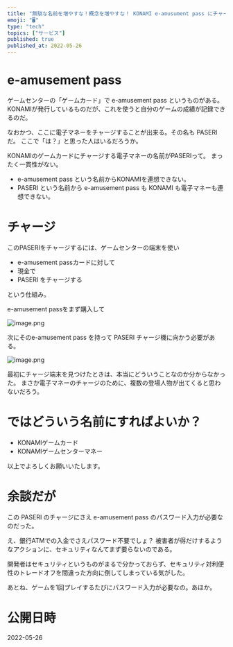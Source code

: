 ```yaml
---
title: "無駄な名前を増やすな！概念を増やすな！ KONAMI e-amusument pass にチャージする PASERI ってなんだよ"
emoji: "🖥"
type: "tech"
topics: ["サービス"]
published: true
published_at: 2022-05-26
---
```


# e-amusement pass

ゲームセンターの「ゲームカード」で e-amusement pass というものがある。
KONAMIが発行しているものだが、これを使うと自分のゲームの成績が記録できるのだ。

なおかつ、ここに電子マネーをチャージすることが出来る。その名も PASERI だ。
ここで「は？」と思った人はいるだろうか。

KONAMIのゲームカードにチャージする電子マネーの名前がPASERIって。
まったく一貫性がない。

- e-amusement pass という名前からKONAMIを連想できない。
- PASERI という名前から e-amusement pass も KONAMI も電子マネーも連想できない。

# チャージ

このPASERIをチャージするには、ゲームセンターの端末を使い

- e-amusement passカードに対して
- 現金で
- PASERI をチャージする

という仕組み。

e-amusement passをまず購入して

![image.png](https://qiita-image-store.s3.ap-northeast-1.amazonaws.com/0/89618/d1433fea-2bbe-4a9d-7ead-5cc89aced9ea.png)

次にそのe-amusement pass を持って PASERI チャージ機に向かう必要がある。

![image.png](https://qiita-image-store.s3.ap-northeast-1.amazonaws.com/0/89618/cd72ff04-03a0-f417-788d-9b4c0ad5f2c8.png)

最初にチャージ端末を見つけたときは、本当にどういうことなのか分からなかった。
まさか電子マネーのチャージのために、複数の登場人物が出てくると思わないだろう。

# ではどういう名前にすればよいか？

- KONAMIゲームカード
- KONAMIゲームセンターマネー

以上でよろしくお願いいたします。

# 余談だが

この PASERI のチャージにさえ e-amusement pass のパスワード入力が必要なのだった。

え、銀行ATMでの入金でさえパスワード不要でしょ？
被害者が得だけするようなアクションに、セキュリティなんてまず要らないのである。

開発者はセキュリティというものがまるで分かっておらず、セキュリティ対利便性のトレードオフを間違った方向に倒してしまっている気がした。

あとね、ゲームを1回プレイするたびにパスワード入力が必要なの。あほか。


# 公開日時

2022-05-26
